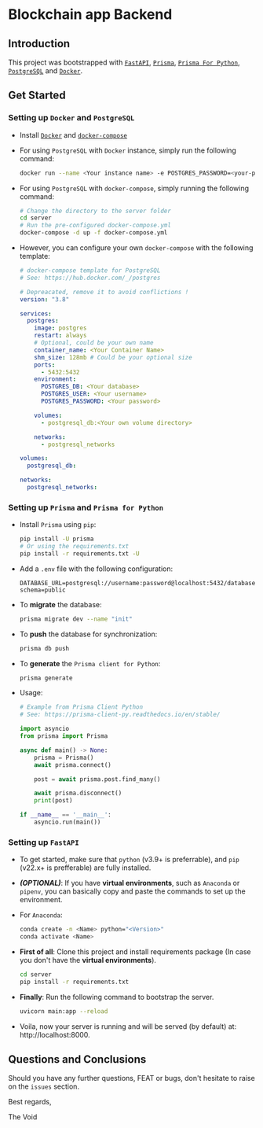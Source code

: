 # Blockchain app Backend

## Introduction

This project was bootstrapped with [`FastAPI`](https://fastapi.tiangolo.com), [`Prisma`](https://www.prisma.io), [`Prisma For Python`](https://prisma-client-py.readthedocs.io/en/stable/), [`PostgreSQL`](https://www.postgresql.org) and [`Docker`](https://www.docker.com).

## Get Started

### Setting up `Docker` and `PostgreSQL`

- Install [`Docker`](https://docs.docker.com/engine/install/) and [`docker-compose`](https://docs.docker.com/compose/install/)
- For using `PostgreSQL` with `Docker` instance, simply run the following command:

  ```sh
  docker run --name <Your instance name> -e POSTGRES_PASSWORD=<your-passowrd> -d postgres
  ```

- For using `PostgreSQL` with `docker-compose`, simply running the following command:

  ```sh
  # Change the directory to the server folder
  cd server
  # Run the pre-configured docker-compose.yml
  docker-compose -d up -f docker-compose.yml
  ```

- However, you can configure your own `docker-compose` with the following template:

  ```yml
  # docker-compose template for PostgreSQL
  # See: https://hub.docker.com/_/postgres

  # Depreacated, remove it to avoid conflictions !
  version: "3.8"

  services:
    postgres:
      image: postgres
      restart: always
      # Optional, could be your own name
      container_name: <Your Container Name>
      shm_size: 128mb # Could be your optional size
      ports:
        - 5432:5432
      environment:
        POSTGRES_DB: <Your database>
        POSTGRES_USER: <Your username>
        POSTGRES_PASSWORD: <Your password>

      volumes:
        - postgresql_db:<Your own volume directory>

      networks:
        - postgresql_networks

  volumes:
    postgresql_db:

  networks:
    postgresql_networks:
  ```

### Setting up `Prisma` and `Prisma for Python`

- Install `Prisma` using `pip`:

  ```sh
  pip install -U prisma
  # Or using the requirements.txt
  pip install -r requirements.txt -U
  ```

- Add a `.env` file with the following configuration:

  ```env
  DATABASE_URL=postgresql://username:password@localhost:5432/database?schema=public
  ```

- To **migrate** the database:

  ```sh
  prisma migrate dev --name "init"
  ```

- To **push** the database for synchronization:

  ```sh
  prisma db push
  ```

- To **generate** the `Prisma client for Python`:

  ```sh
  prisma generate
  ```

- Usage:

  ```py
  # Example from Prisma Client Python
  # See: https://prisma-client-py.readthedocs.io/en/stable/

  import asyncio
  from prisma import Prisma

  async def main() -> None:
      prisma = Prisma()
      await prisma.connect()

      post = await prisma.post.find_many()

      await prisma.disconnect()
      print(post)

  if __name__ == '__main__':
      asyncio.run(main())
  ```

### Setting up `FastAPI`

- To get started, make sure that `python` (v3.9+ is preferrable), and `pip` (v22.x+ is prefferable) are fully installed.

- **_(OPTIONAL)_**: If you have **virtual environments**, such as `Anaconda` or `pipenv`, you can basically copy and paste the commands to set up the environment.

- For `Anaconda`:

  ```bash
  conda create -n <Name> python="<Version>"
  conda activate <Name>
  ```

- **First of all**: Clone this project and install requirements package (In case you don't have the **virtual environments**).

  ```bash
  cd server
  pip install -r requirements.txt
  ```

- **Finally**: Run the following command to bootstrap the server.

  ```bash
  uvicorn main:app --reload
  ```

- Voila, now your server is running and will be served (by default) at: http://localhost:8000.

## Questions and Conclusions

Should you have any further questions, FEAT or bugs, don't hesitate to raise on the `issues` section.

Best regards,

The Void

